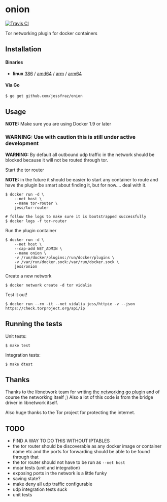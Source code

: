 onion
=====

[![Travis CI](https://travis-ci.org/jessfraz/onion.svg?branch=master)](https://travis-ci.org/jessfraz/onion)

Tor networking plugin for docker containers

## Installation

#### Binaries

- **linux** [386](https://github.com/jessfraz/onion/releases/download/v0.1.0/onion-linux-386) / [amd64](https://github.com/jessfraz/onion/releases/download/v0.1.0/onion-linux-amd64) / [arm](https://github.com/jessfraz/onion/releases/download/v0.1.0/onion-linux-arm) / [arm64](https://github.com/jessfraz/onion/releases/download/v0.1.0/onion-linux-arm64)

#### Via Go

```bash
$ go get github.com/jessfraz/onion
```

## Usage

**NOTE:** Make sure you are using Docker 1.9 or later

### **WARNING:** Use with caution this is still under active development

**WARNING:** By default all outbound udp traffic in the network should be blocked
because it will not be routed through tor.

Start the tor router

**NOTE:** in the future it should be easier to start any container to route and
have the plugin be smart about finding it, but for now.... deal with it.

```console
$ docker run -d \
    --net host \
    --name tor-router \
    jess/tor-router

# follow the logs to make sure it is bootstrapped successfully
$ docker logs -f tor-router
```

Run the plugin container

```console
$ docker run -d \
    --net host \
    --cap-add NET_ADMIN \
    --name onion \
    -v /run/docker/plugins:/run/docker/plugins \
    -v /var/run/docker.sock:/var/run/docker.sock \
    jess/onion
```

Create a new network

```console
$ docker network create -d tor vidalia
```

Test it out!

```console
$ docker run --rm -it --net vidalia jess/httpie -v --json https://check.torproject.org/api/ip
```

## Running the tests

Unit tests:

```
$ make test
```

Integration tests:

```
$ make dtest
```

## Thanks

Thanks to the libnetwork team for writing [the networking go plugin](https://github.com/docker/go-plugins-helpers/tree/master/network) and of course the networking itself ;) Also a lot of this code is from the bridge driver in libnetwork itself.

Also huge thanks to the Tor project for protecting the internet.

## TODO

- FIND A WAY TO DO THIS WITHOUT IPTABLES
- the tor router should be discoverable as any docker image or container name
  etc and the ports for forwarding should be able to be found through that
- the tor router should not have to be run as `--net host`
- moar tests (unit and integration)
- exposing ports in the network is a little funky
- saving state?
- make deny all udp traffic configurable
- udp integration tests suck
- unit tests
